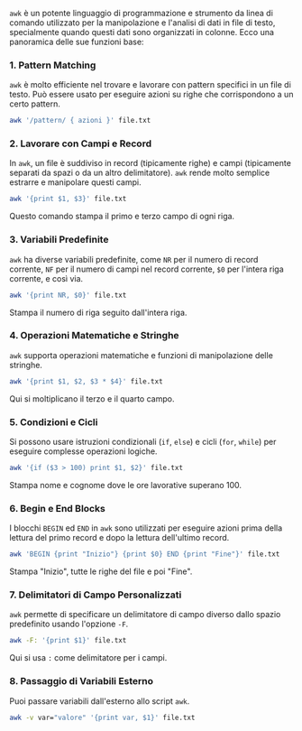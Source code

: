 `awk` è un potente linguaggio di programmazione e strumento da linea di comando utilizzato per la manipolazione e l'analisi di dati in file di testo, specialmente quando questi dati sono organizzati in colonne. Ecco una panoramica delle sue funzioni base:

### 1. **Pattern Matching**
   `awk` è molto efficiente nel trovare e lavorare con pattern specifici in un file di testo. Può essere usato per eseguire azioni su righe che corrispondono a un certo pattern.

   ```bash
   awk '/pattern/ { azioni }' file.txt
   ```

### 2. **Lavorare con Campi e Record**
   In `awk`, un file è suddiviso in record (tipicamente righe) e campi (tipicamente separati da spazi o da un altro delimitatore). `awk` rende molto semplice estrarre e manipolare questi campi.

   ```bash
   awk '{print $1, $3}' file.txt
   ```
   Questo comando stampa il primo e terzo campo di ogni riga.

### 3. **Variabili Predefinite**
   `awk` ha diverse variabili predefinite, come `NR` per il numero di record corrente, `NF` per il numero di campi nel record corrente, `$0` per l'intera riga corrente, e così via.

   ```bash
   awk '{print NR, $0}' file.txt
   ```
   Stampa il numero di riga seguito dall'intera riga.

### 4. **Operazioni Matematiche e Stringhe**
   `awk` supporta operazioni matematiche e funzioni di manipolazione delle stringhe.

   ```bash
   awk '{print $1, $2, $3 * $4}' file.txt
   ```
   Qui si moltiplicano il terzo e il quarto campo.

### 5. **Condizioni e Cicli**
   Si possono usare istruzioni condizionali (`if`, `else`) e cicli (`for`, `while`) per eseguire complesse operazioni logiche.

   ```bash
   awk '{if ($3 > 100) print $1, $2}' file.txt
   ```
   Stampa nome e cognome dove le ore lavorative superano 100.

### 6. **Begin e End Blocks**
   I blocchi `BEGIN` ed `END` in `awk` sono utilizzati per eseguire azioni prima della lettura del primo record e dopo la lettura dell'ultimo record.

   ```bash
   awk 'BEGIN {print "Inizio"} {print $0} END {print "Fine"}' file.txt
   ```
   Stampa "Inizio", tutte le righe del file e poi "Fine".

### 7. **Delimitatori di Campo Personalizzati**
   `awk` permette di specificare un delimitatore di campo diverso dallo spazio predefinito usando l'opzione `-F`.

   ```bash
   awk -F: '{print $1}' file.txt
   ```
   Qui si usa `:` come delimitatore per i campi.

### 8. **Passaggio di Variabili Esterno**
   Puoi passare variabili dall'esterno allo script `awk`.

   ```bash
   awk -v var="valore" '{print var, $1}' file.txt
   ```
